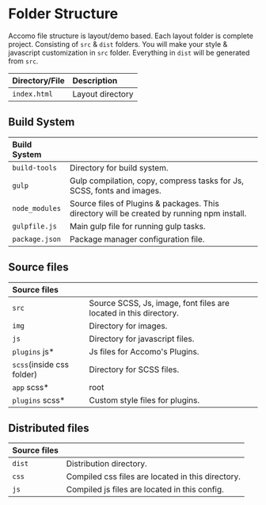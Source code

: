 # Folder Structure

Accomo file structure is layout/demo based. Each layout folder is complete project. Consisting of `src` & `dist` folders. You will make your style & javascript customization in `src` folder. Everything in `dist` will be generated from `src`.

| Directory/File | Description      |
| :------------- | :--------------- |
| `index.html`   | Layout directory |

## Build System

| Build System   |                                                                                            |
| :------------- | :----------------------------------------------------------------------------------------- |
| `build-tools`  | Directory for build system.                                                                |
| `gulp`         | Gulp compilation, copy, compress tasks for Js, SCSS, fonts and images.                     |
| `node_modules` | Source files of Plugins & packages. This directory will be created by running npm install. |
| `gulpfile.js`  | Main gulp file for running gulp tasks.                                                     |
| `package.json` | Package manager configuration file.                                                        |

## Source files

| Source files              |                                                                   |
| :------------------------ | :---------------------------------------------------------------- |
| `src`                     | Source SCSS, Js, image, font files are located in this directory. |
| `img`                     | Directory for images.                                             |
| `js`                      | Directory for javascript files.                                   |
| `plugins` js\*            | Js files for Accomo's Plugins.                                    |
| `scss`(inside css folder) | Directory for SCSS files.                                         |
| `app` scss\*              | root                                                              |
| `plugins` scss\*          | Custom style files for plugins.                                   |

## Distributed files

| Source files |                                                   |
| :----------- | :------------------------------------------------ |
| `dist`       | Distribution directory.                           |
| `css`        | Compiled css files are located in this directory. |
| `js`         | Compiled js files are located in this config.     |
